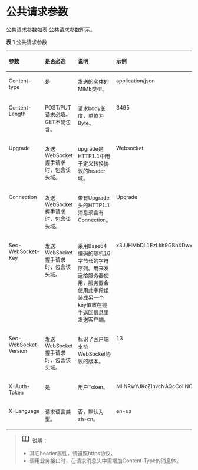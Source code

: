 # 公共请求参数<a name="sis_03_0042"></a>

公共请求参数如[表 公共请求参数](#zh-cn_topic_0145253492_table79201754125516)所示。

**表 1**  公共请求参数

<a name="zh-cn_topic_0145253492_table79201754125516"></a>
<table><thead align="left"><tr id="zh-cn_topic_0145253492_row32869500"><th class="cellrowborder" valign="top" width="20.61793820617938%" id="mcps1.2.5.1.1"><p id="zh-cn_topic_0145253492_p45183856"><a name="zh-cn_topic_0145253492_p45183856"></a><a name="zh-cn_topic_0145253492_p45183856"></a>参数</p>
</th>
<th class="cellrowborder" valign="top" width="17.528247175282473%" id="mcps1.2.5.1.2"><p id="zh-cn_topic_0145253492_p36013683"><a name="zh-cn_topic_0145253492_p36013683"></a><a name="zh-cn_topic_0145253492_p36013683"></a>是否必选</p>
</th>
<th class="cellrowborder" valign="top" width="34.016598340165984%" id="mcps1.2.5.1.3"><p id="zh-cn_topic_0145253492_p31427248"><a name="zh-cn_topic_0145253492_p31427248"></a><a name="zh-cn_topic_0145253492_p31427248"></a>说明</p>
</th>
<th class="cellrowborder" valign="top" width="27.83721627837216%" id="mcps1.2.5.1.4"><p id="zh-cn_topic_0145253492_p62579149"><a name="zh-cn_topic_0145253492_p62579149"></a><a name="zh-cn_topic_0145253492_p62579149"></a>示例</p>
</th>
</tr>
</thead>
<tbody><tr id="zh-cn_topic_0145253492_row35746290"><td class="cellrowborder" valign="top" width="20.61793820617938%" headers="mcps1.2.5.1.1 "><p id="zh-cn_topic_0145253492_p9768392"><a name="zh-cn_topic_0145253492_p9768392"></a><a name="zh-cn_topic_0145253492_p9768392"></a>Content-type</p>
</td>
<td class="cellrowborder" valign="top" width="17.528247175282473%" headers="mcps1.2.5.1.2 "><p id="zh-cn_topic_0145253492_p53042294"><a name="zh-cn_topic_0145253492_p53042294"></a><a name="zh-cn_topic_0145253492_p53042294"></a>是</p>
</td>
<td class="cellrowborder" valign="top" width="34.016598340165984%" headers="mcps1.2.5.1.3 "><p id="zh-cn_topic_0145253492_p1458597"><a name="zh-cn_topic_0145253492_p1458597"></a><a name="zh-cn_topic_0145253492_p1458597"></a>发送的实体的MIME类型。</p>
</td>
<td class="cellrowborder" valign="top" width="27.83721627837216%" headers="mcps1.2.5.1.4 "><p id="zh-cn_topic_0145253492_p51037565"><a name="zh-cn_topic_0145253492_p51037565"></a><a name="zh-cn_topic_0145253492_p51037565"></a>application/json</p>
</td>
</tr>
<tr id="zh-cn_topic_0145253492_row56684903"><td class="cellrowborder" valign="top" width="20.61793820617938%" headers="mcps1.2.5.1.1 "><p id="zh-cn_topic_0145253492_p28074446"><a name="zh-cn_topic_0145253492_p28074446"></a><a name="zh-cn_topic_0145253492_p28074446"></a>Content-Length</p>
</td>
<td class="cellrowborder" valign="top" width="17.528247175282473%" headers="mcps1.2.5.1.2 "><p id="zh-cn_topic_0145253492_p59437682"><a name="zh-cn_topic_0145253492_p59437682"></a><a name="zh-cn_topic_0145253492_p59437682"></a>POST/PUT请求必填。 GET不能包含。</p>
</td>
<td class="cellrowborder" valign="top" width="34.016598340165984%" headers="mcps1.2.5.1.3 "><p id="zh-cn_topic_0145253492_p49722938"><a name="zh-cn_topic_0145253492_p49722938"></a><a name="zh-cn_topic_0145253492_p49722938"></a>请求body长度，单位为Byte。</p>
</td>
<td class="cellrowborder" valign="top" width="27.83721627837216%" headers="mcps1.2.5.1.4 "><p id="zh-cn_topic_0145253492_p1026191"><a name="zh-cn_topic_0145253492_p1026191"></a><a name="zh-cn_topic_0145253492_p1026191"></a>3495</p>
</td>
</tr>
<tr id="zh-cn_topic_0145253492_row141249142616"><td class="cellrowborder" valign="top" width="20.61793820617938%" headers="mcps1.2.5.1.1 "><p id="zh-cn_topic_0145253492_p71241014163"><a name="zh-cn_topic_0145253492_p71241014163"></a><a name="zh-cn_topic_0145253492_p71241014163"></a>Upgrade</p>
</td>
<td class="cellrowborder" valign="top" width="17.528247175282473%" headers="mcps1.2.5.1.2 "><p id="zh-cn_topic_0145253492_p1912461414613"><a name="zh-cn_topic_0145253492_p1912461414613"></a><a name="zh-cn_topic_0145253492_p1912461414613"></a>发送WebSocket握手请求时，包含该头域。</p>
</td>
<td class="cellrowborder" valign="top" width="34.016598340165984%" headers="mcps1.2.5.1.3 "><p id="zh-cn_topic_0145253492_p10124314867"><a name="zh-cn_topic_0145253492_p10124314867"></a><a name="zh-cn_topic_0145253492_p10124314867"></a>upgrade是HTTP1.1中用于定义转换协议的header域。</p>
</td>
<td class="cellrowborder" valign="top" width="27.83721627837216%" headers="mcps1.2.5.1.4 "><p id="zh-cn_topic_0145253492_p1712415148611"><a name="zh-cn_topic_0145253492_p1712415148611"></a><a name="zh-cn_topic_0145253492_p1712415148611"></a>Websocket</p>
</td>
</tr>
<tr id="zh-cn_topic_0145253492_row11124111412616"><td class="cellrowborder" valign="top" width="20.61793820617938%" headers="mcps1.2.5.1.1 "><p id="zh-cn_topic_0145253492_p1312411414611"><a name="zh-cn_topic_0145253492_p1312411414611"></a><a name="zh-cn_topic_0145253492_p1312411414611"></a>Connection</p>
</td>
<td class="cellrowborder" valign="top" width="17.528247175282473%" headers="mcps1.2.5.1.2 "><p id="zh-cn_topic_0145253492_p1312461415610"><a name="zh-cn_topic_0145253492_p1312461415610"></a><a name="zh-cn_topic_0145253492_p1312461415610"></a>发送WebSocket握手请求时，包含该头域。</p>
</td>
<td class="cellrowborder" valign="top" width="34.016598340165984%" headers="mcps1.2.5.1.3 "><p id="zh-cn_topic_0145253492_p512411418613"><a name="zh-cn_topic_0145253492_p512411418613"></a><a name="zh-cn_topic_0145253492_p512411418613"></a>带有Upgrade头的HTTP1.1消息须含有Connection。</p>
</td>
<td class="cellrowborder" valign="top" width="27.83721627837216%" headers="mcps1.2.5.1.4 "><p id="zh-cn_topic_0145253492_p10124151419610"><a name="zh-cn_topic_0145253492_p10124151419610"></a><a name="zh-cn_topic_0145253492_p10124151419610"></a>Upgrade</p>
</td>
</tr>
<tr id="zh-cn_topic_0145253492_row55811526171411"><td class="cellrowborder" valign="top" width="20.61793820617938%" headers="mcps1.2.5.1.1 "><p id="zh-cn_topic_0145253492_p9581826181411"><a name="zh-cn_topic_0145253492_p9581826181411"></a><a name="zh-cn_topic_0145253492_p9581826181411"></a>Sec-WebSocket-Key</p>
</td>
<td class="cellrowborder" valign="top" width="17.528247175282473%" headers="mcps1.2.5.1.2 "><p id="zh-cn_topic_0145253492_p145811226141410"><a name="zh-cn_topic_0145253492_p145811226141410"></a><a name="zh-cn_topic_0145253492_p145811226141410"></a>发送WebSocket握手请求时，包含该头域。</p>
</td>
<td class="cellrowborder" valign="top" width="34.016598340165984%" headers="mcps1.2.5.1.3 "><p id="zh-cn_topic_0145253492_p922632391918"><a name="zh-cn_topic_0145253492_p922632391918"></a><a name="zh-cn_topic_0145253492_p922632391918"></a>采用Base64编码的随机16字节长的字符序列。用来发送给服务器使用，服务器会使用此字段组装成另一个key值放在握手返回信息里发送客户端。</p>
</td>
<td class="cellrowborder" valign="top" width="27.83721627837216%" headers="mcps1.2.5.1.4 "><p id="zh-cn_topic_0145253492_p165811126121410"><a name="zh-cn_topic_0145253492_p165811126121410"></a><a name="zh-cn_topic_0145253492_p165811126121410"></a>x3JJHMbDL1EzLkh9GBhXDw==</p>
</td>
</tr>
<tr id="zh-cn_topic_0145253492_row1458112614142"><td class="cellrowborder" valign="top" width="20.61793820617938%" headers="mcps1.2.5.1.1 "><p id="zh-cn_topic_0145253492_p358272681415"><a name="zh-cn_topic_0145253492_p358272681415"></a><a name="zh-cn_topic_0145253492_p358272681415"></a>Sec-WebSocket-Version</p>
</td>
<td class="cellrowborder" valign="top" width="17.528247175282473%" headers="mcps1.2.5.1.2 "><p id="zh-cn_topic_0145253492_p185821626191413"><a name="zh-cn_topic_0145253492_p185821626191413"></a><a name="zh-cn_topic_0145253492_p185821626191413"></a>发送WebSocket握手请求时，包含该头域。</p>
</td>
<td class="cellrowborder" valign="top" width="34.016598340165984%" headers="mcps1.2.5.1.3 "><p id="zh-cn_topic_0145253492_p18582102617147"><a name="zh-cn_topic_0145253492_p18582102617147"></a><a name="zh-cn_topic_0145253492_p18582102617147"></a>标识了客户端支持WebSocket协议的版本。</p>
</td>
<td class="cellrowborder" valign="top" width="27.83721627837216%" headers="mcps1.2.5.1.4 "><p id="zh-cn_topic_0145253492_p1858214265147"><a name="zh-cn_topic_0145253492_p1858214265147"></a><a name="zh-cn_topic_0145253492_p1858214265147"></a>13</p>
</td>
</tr>
<tr id="zh-cn_topic_0145253492_row16319951852"><td class="cellrowborder" valign="top" width="20.61793820617938%" headers="mcps1.2.5.1.1 "><p id="zh-cn_topic_0145253492_p160363168"><a name="zh-cn_topic_0145253492_p160363168"></a><a name="zh-cn_topic_0145253492_p160363168"></a>X-Auth-Token</p>
</td>
<td class="cellrowborder" valign="top" width="17.528247175282473%" headers="mcps1.2.5.1.2 "><p id="zh-cn_topic_0145253492_p106034315614"><a name="zh-cn_topic_0145253492_p106034315614"></a><a name="zh-cn_topic_0145253492_p106034315614"></a>是</p>
</td>
<td class="cellrowborder" valign="top" width="34.016598340165984%" headers="mcps1.2.5.1.3 "><p id="zh-cn_topic_0145253492_p460423862"><a name="zh-cn_topic_0145253492_p460423862"></a><a name="zh-cn_topic_0145253492_p460423862"></a>用户Token。</p>
</td>
<td class="cellrowborder" valign="top" width="27.83721627837216%" headers="mcps1.2.5.1.4 "><p id="zh-cn_topic_0145253492_p1260413319613"><a name="zh-cn_topic_0145253492_p1260413319613"></a><a name="zh-cn_topic_0145253492_p1260413319613"></a>MIINRwYJKoZIhvcNAQcCoIINODCCDTQCAQExDTALBglghkgBZQMEAgEwgguVBgkqhkiG...</p>
</td>
</tr>
<tr id="zh-cn_topic_0145253492_row1547312577518"><td class="cellrowborder" valign="top" width="20.61793820617938%" headers="mcps1.2.5.1.1 "><p id="zh-cn_topic_0145253492_p0604131864"><a name="zh-cn_topic_0145253492_p0604131864"></a><a name="zh-cn_topic_0145253492_p0604131864"></a>X-Language</p>
</td>
<td class="cellrowborder" valign="top" width="17.528247175282473%" headers="mcps1.2.5.1.2 "><p id="zh-cn_topic_0145253492_p136041236611"><a name="zh-cn_topic_0145253492_p136041236611"></a><a name="zh-cn_topic_0145253492_p136041236611"></a>请求语言类型。</p>
</td>
<td class="cellrowborder" valign="top" width="34.016598340165984%" headers="mcps1.2.5.1.3 "><p id="zh-cn_topic_0145253492_p156041310620"><a name="zh-cn_topic_0145253492_p156041310620"></a><a name="zh-cn_topic_0145253492_p156041310620"></a>否，默认为zh-cn。</p>
</td>
<td class="cellrowborder" valign="top" width="27.83721627837216%" headers="mcps1.2.5.1.4 "><p id="zh-cn_topic_0145253492_p11604183561"><a name="zh-cn_topic_0145253492_p11604183561"></a><a name="zh-cn_topic_0145253492_p11604183561"></a>en-us</p>
</td>
</tr>
</tbody>
</table>

>![](public_sys-resources/icon-note.gif) **说明：** 
>-   其它header属性，请遵照https协议。
>-   调用业务接口时，在请求消息头中需增加Content-Type的消息体。

